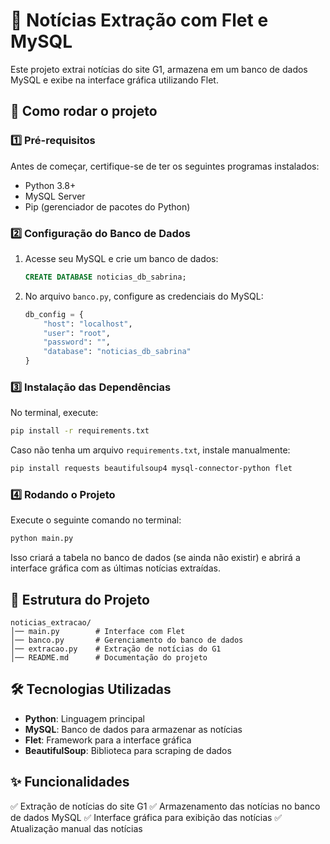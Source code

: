 # 📌 Notícias Extração com Flet e MySQL

Este projeto extrai notícias do site G1, armazena em um banco de dados MySQL e exibe na interface gráfica utilizando Flet.

## 🚀 Como rodar o projeto

### 1️⃣ Pré-requisitos
Antes de começar, certifique-se de ter os seguintes programas instalados:
- Python 3.8+
- MySQL Server
- Pip (gerenciador de pacotes do Python)

### 2️⃣ Configuração do Banco de Dados
1. Acesse seu MySQL e crie um banco de dados:
   ```sql
   CREATE DATABASE noticias_db_sabrina;
   ```
2. No arquivo `banco.py`, configure as credenciais do MySQL:
   ```python
   db_config = {
       "host": "localhost",
       "user": "root",
       "password": "",
       "database": "noticias_db_sabrina"
   }
   ```

### 3️⃣ Instalação das Dependências
No terminal, execute:
```sh
pip install -r requirements.txt
```
Caso não tenha um arquivo `requirements.txt`, instale manualmente:
```sh
pip install requests beautifulsoup4 mysql-connector-python flet
```

### 4️⃣ Rodando o Projeto
Execute o seguinte comando no terminal:
```sh
python main.py
```
Isso criará a tabela no banco de dados (se ainda não existir) e abrirá a interface gráfica com as últimas notícias extraídas.

## 📂 Estrutura do Projeto
```
noticias_extracao/
│── main.py        # Interface com Flet
│── banco.py       # Gerenciamento do banco de dados
│── extracao.py    # Extração de notícias do G1
│── README.md      # Documentação do projeto
```

## 🛠️ Tecnologias Utilizadas
- **Python**: Linguagem principal
- **MySQL**: Banco de dados para armazenar as notícias
- **Flet**: Framework para a interface gráfica
- **BeautifulSoup**: Biblioteca para scraping de dados

## ✨ Funcionalidades
✅ Extração de notícias do site G1
✅ Armazenamento das notícias no banco de dados MySQL
✅ Interface gráfica para exibição das notícias
✅ Atualização manual das notícias

